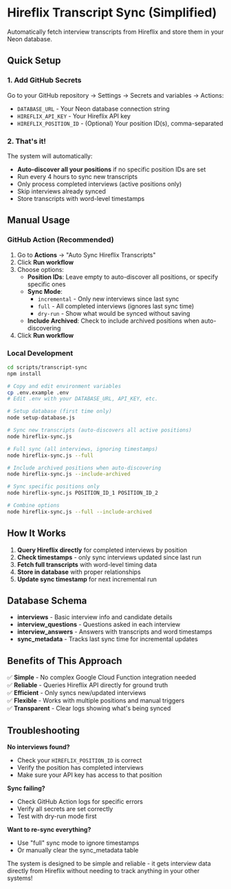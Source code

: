 # Hireflix Transcript Sync (Simplified)

Automatically fetch interview transcripts from Hireflix and store them in your Neon database.

## Quick Setup

### 1. Add GitHub Secrets

Go to your GitHub repository → Settings → Secrets and variables → Actions:

- `DATABASE_URL` - Your Neon database connection string
- `HIREFLIX_API_KEY` - Your Hireflix API key  
- `HIREFLIX_POSITION_ID` - (Optional) Your position ID(s), comma-separated

### 2. That's it!

The system will automatically:
- **Auto-discover all your positions** if no specific position IDs are set
- Run every 4 hours to sync new transcripts
- Only process completed interviews (active positions only)
- Skip interviews already synced
- Store transcripts with word-level timestamps

## Manual Usage

### GitHub Action (Recommended)

1. Go to **Actions** → "Auto Sync Hireflix Transcripts"
2. Click **Run workflow**
3. Choose options:
   - **Position IDs**: Leave empty to auto-discover all positions, or specify specific ones
   - **Sync Mode**: 
     - `incremental` - Only new interviews since last sync
     - `full` - All completed interviews (ignores last sync time)
     - `dry-run` - Show what would be synced without saving
   - **Include Archived**: Check to include archived positions when auto-discovering
4. Click **Run workflow**

### Local Development

```bash
cd scripts/transcript-sync
npm install

# Copy and edit environment variables
cp .env.example .env
# Edit .env with your DATABASE_URL, API_KEY, etc.

# Setup database (first time only)
node setup-database.js

# Sync new transcripts (auto-discovers all active positions)
node hireflix-sync.js

# Full sync (all interviews, ignoring timestamps)
node hireflix-sync.js --full

# Include archived positions when auto-discovering
node hireflix-sync.js --include-archived

# Sync specific positions only
node hireflix-sync.js POSITION_ID_1 POSITION_ID_2

# Combine options
node hireflix-sync.js --full --include-archived
```

## How It Works

1. **Query Hireflix directly** for completed interviews by position
2. **Check timestamps** - only sync interviews updated since last run
3. **Fetch full transcripts** with word-level timing data
4. **Store in database** with proper relationships
5. **Update sync timestamp** for next incremental run

## Database Schema

- **interviews** - Basic interview info and candidate details
- **interview_questions** - Questions asked in each interview
- **interview_answers** - Answers with transcripts and word timestamps
- **sync_metadata** - Tracks last sync time for incremental updates

## Benefits of This Approach

✅ **Simple** - No complex Google Cloud Function integration needed  
✅ **Reliable** - Queries Hireflix API directly for ground truth  
✅ **Efficient** - Only syncs new/updated interviews  
✅ **Flexible** - Works with multiple positions and manual triggers  
✅ **Transparent** - Clear logs showing what's being synced  

## Troubleshooting

**No interviews found?**
- Check your `HIREFLIX_POSITION_ID` is correct
- Verify the position has completed interviews
- Make sure your API key has access to that position

**Sync failing?**
- Check GitHub Action logs for specific errors
- Verify all secrets are set correctly  
- Test with dry-run mode first

**Want to re-sync everything?**
- Use "full" sync mode to ignore timestamps
- Or manually clear the sync_metadata table

The system is designed to be simple and reliable - it gets interview data directly from Hireflix without needing to track anything in your other systems!